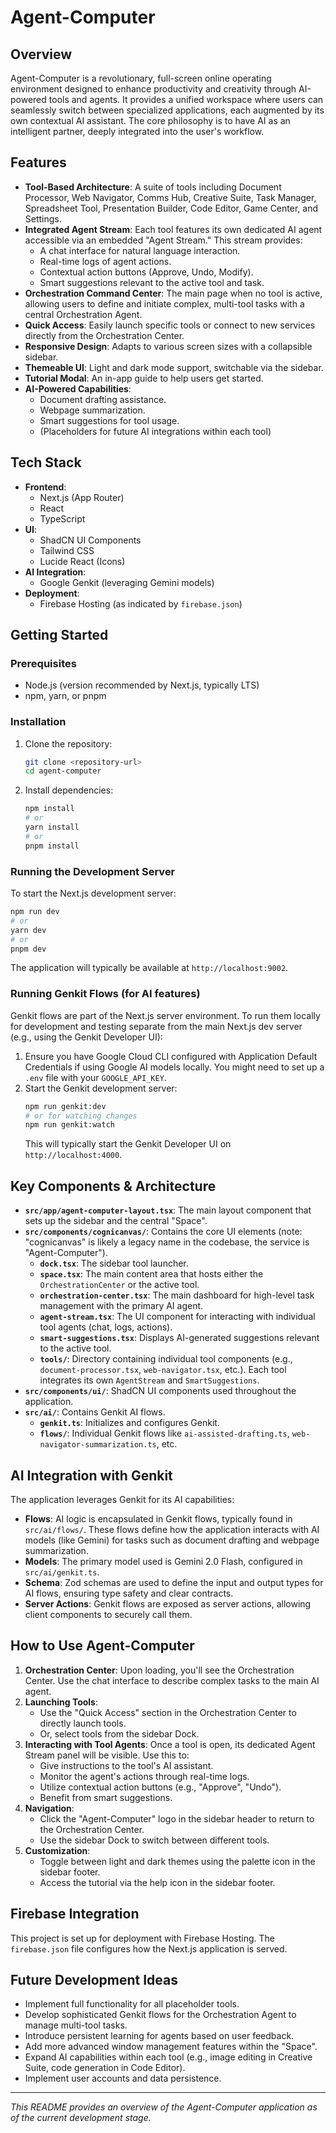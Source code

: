 
# Agent-Computer

## Overview
Agent-Computer is a revolutionary, full-screen online operating environment designed to enhance productivity and creativity through AI-powered tools and agents. It provides a unified workspace where users can seamlessly switch between specialized applications, each augmented by its own contextual AI assistant. The core philosophy is to have AI as an intelligent partner, deeply integrated into the user's workflow.

## Features
*   **Tool-Based Architecture**: A suite of tools including Document Processor, Web Navigator, Comms Hub, Creative Suite, Task Manager, Spreadsheet Tool, Presentation Builder, Code Editor, Game Center, and Settings.
*   **Integrated Agent Stream**: Each tool features its own dedicated AI agent accessible via an embedded "Agent Stream." This stream provides:
    *   A chat interface for natural language interaction.
    *   Real-time logs of agent actions.
    *   Contextual action buttons (Approve, Undo, Modify).
    *   Smart suggestions relevant to the active tool and task.
*   **Orchestration Command Center**: The main page when no tool is active, allowing users to define and initiate complex, multi-tool tasks with a central Orchestration Agent.
*   **Quick Access**: Easily launch specific tools or connect to new services directly from the Orchestration Center.
*   **Responsive Design**: Adapts to various screen sizes with a collapsible sidebar.
*   **Themeable UI**: Light and dark mode support, switchable via the sidebar.
*   **Tutorial Modal**: An in-app guide to help users get started.
*   **AI-Powered Capabilities**:
    *   Document drafting assistance.
    *   Webpage summarization.
    *   Smart suggestions for tool usage.
    *   (Placeholders for future AI integrations within each tool)

## Tech Stack
*   **Frontend**:
    *   Next.js (App Router)
    *   React
    *   TypeScript
*   **UI**:
    *   ShadCN UI Components
    *   Tailwind CSS
    *   Lucide React (Icons)
*   **AI Integration**:
    *   Google Genkit (leveraging Gemini models)
*   **Deployment**:
    *   Firebase Hosting (as indicated by `firebase.json`)

## Getting Started

### Prerequisites
*   Node.js (version recommended by Next.js, typically LTS)
*   npm, yarn, or pnpm

### Installation
1.  Clone the repository:
    ```bash
    git clone <repository-url>
    cd agent-computer
    ```
2.  Install dependencies:
    ```bash
    npm install
    # or
    yarn install
    # or
    pnpm install
    ```

### Running the Development Server
To start the Next.js development server:
```bash
npm run dev
# or
yarn dev
# or
pnpm dev
```
The application will typically be available at `http://localhost:9002`.

### Running Genkit Flows (for AI features)
Genkit flows are part of the Next.js server environment. To run them locally for development and testing separate from the main Next.js dev server (e.g., using the Genkit Developer UI):

1.  Ensure you have Google Cloud CLI configured with Application Default Credentials if using Google AI models locally. You might need to set up a `.env` file with your `GOOGLE_API_KEY`.
2.  Start the Genkit development server:
    ```bash
    npm run genkit:dev
    # or for watching changes
    npm run genkit:watch
    ```
    This will typically start the Genkit Developer UI on `http://localhost:4000`.

## Key Components & Architecture

*   **`src/app/agent-computer-layout.tsx`**: The main layout component that sets up the sidebar and the central "Space".
*   **`src/components/cognicanvas/`**: Contains the core UI elements (note: "cognicanvas" is likely a legacy name in the codebase, the service is "Agent-Computer").
    *   **`dock.tsx`**: The sidebar tool launcher.
    *   **`space.tsx`**: The main content area that hosts either the `OrchestrationCenter` or the active tool.
    *   **`orchestration-center.tsx`**: The main dashboard for high-level task management with the primary AI agent.
    *   **`agent-stream.tsx`**: The UI component for interacting with individual tool agents (chat, logs, actions).
    *   **`smart-suggestions.tsx`**: Displays AI-generated suggestions relevant to the active tool.
    *   **`tools/`**: Directory containing individual tool components (e.g., `document-processor.tsx`, `web-navigator.tsx`, etc.). Each tool integrates its own `AgentStream` and `SmartSuggestions`.
*   **`src/components/ui/`**: ShadCN UI components used throughout the application.
*   **`src/ai/`**: Contains Genkit AI flows.
    *   **`genkit.ts`**: Initializes and configures Genkit.
    *   **`flows/`**: Individual Genkit flows like `ai-assisted-drafting.ts`, `web-navigator-summarization.ts`, etc.

## AI Integration with Genkit
The application leverages Genkit for its AI capabilities:
*   **Flows**: AI logic is encapsulated in Genkit flows, typically found in `src/ai/flows/`. These flows define how the application interacts with AI models (like Gemini) for tasks such as document drafting and webpage summarization.
*   **Models**: The primary model used is Gemini 2.0 Flash, configured in `src/ai/genkit.ts`.
*   **Schema**: Zod schemas are used to define the input and output types for AI flows, ensuring type safety and clear contracts.
*   **Server Actions**: Genkit flows are exposed as server actions, allowing client components to securely call them.

## How to Use Agent-Computer
1.  **Orchestration Center**: Upon loading, you'll see the Orchestration Center. Use the chat interface to describe complex tasks to the main AI agent.
2.  **Launching Tools**:
    *   Use the "Quick Access" section in the Orchestration Center to directly launch tools.
    *   Or, select tools from the sidebar Dock.
3.  **Interacting with Tool Agents**: Once a tool is open, its dedicated Agent Stream panel will be visible. Use this to:
    *   Give instructions to the tool's AI assistant.
    *   Monitor the agent's actions through real-time logs.
    *   Utilize contextual action buttons (e.g., "Approve", "Undo").
    *   Benefit from smart suggestions.
4.  **Navigation**:
    *   Click the "Agent-Computer" logo in the sidebar header to return to the Orchestration Center.
    *   Use the sidebar Dock to switch between different tools.
5.  **Customization**:
    *   Toggle between light and dark themes using the palette icon in the sidebar footer.
    *   Access the tutorial via the help icon in the sidebar footer.

## Firebase Integration
This project is set up for deployment with Firebase Hosting. The `firebase.json` file configures how the Next.js application is served.

## Future Development Ideas
*   Implement full functionality for all placeholder tools.
*   Develop sophisticated Genkit flows for the Orchestration Agent to manage multi-tool tasks.
*   Introduce persistent learning for agents based on user feedback.
*   Add more advanced window management features within the "Space".
*   Expand AI capabilities within each tool (e.g., image editing in Creative Suite, code generation in Code Editor).
*   Implement user accounts and data persistence.

---

*This README provides an overview of the Agent-Computer application as of the current development stage.*
